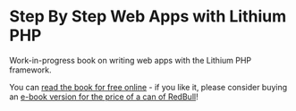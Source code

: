 # Step By Step Web Apps with Lithium PHP

Work-in-progress book on writing web apps with the Lithium PHP framework.

You can [read the book for free online](http://gavd.github.io/step-by-step-web-apps-with-lithium-php/) - if you like it, please consider buying an [e-book version for the price of a can of RedBull](https://leanpub.com/step-by-step-lithium-php/)!

